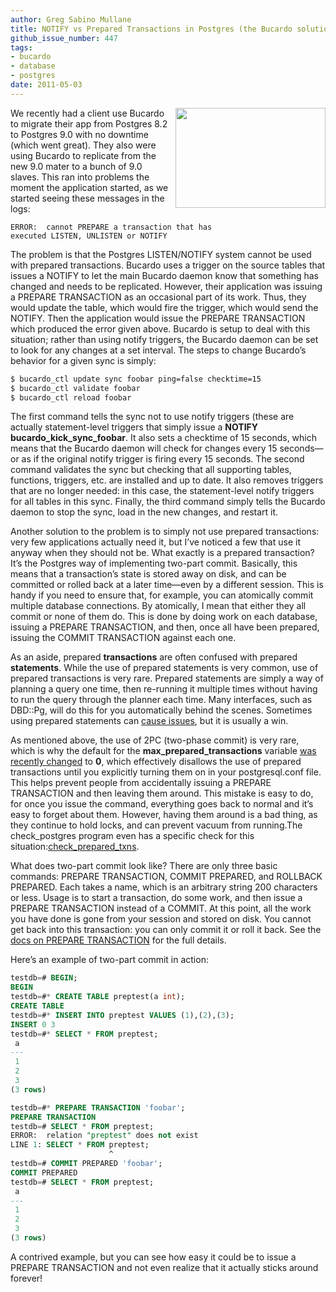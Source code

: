 ```yaml
---
author: Greg Sabino Mullane
title: NOTIFY vs Prepared Transactions in Postgres (the Bucardo solution)
github_issue_number: 447
tags:
- bucardo
- database
- postgres
date: 2011-05-03
---
```




<a href="/blog/2011/05/notify-vs-prepared-transactions-in/image-0-big.jpeg" onblur="try {parent.deselectBloggerImageGracefully();} catch(e) {}"><img alt="" border="0" id="BLOGGER_PHOTO_ID_5602612861890245794" src="/blog/2011/05/notify-vs-prepared-transactions-in/image-0.jpeg" style="float:right; margin:0 0 10px 10px;cursor:pointer; cursor:hand;width: 240px; height: 160px;"/></a>

We recently had a client use Bucardo to migrate their app from Postgres 8.2 to Postgres 9.0 with no downtime (which went great). They also were using Bucardo to replicate from the new 9.0 mater to a bunch of 9.0 slaves. This ran into problems the moment the application started, as we started seeing these messages in the logs:

```
ERROR:  cannot PREPARE a transaction that has 
executed LISTEN, UNLISTEN or NOTIFY
```

The problem is that the Postgres LISTEN/NOTIFY system cannot be used with prepared transactions. Bucardo uses a trigger on the source tables that issues a NOTIFY to let the main Bucardo daemon know that something has changed and needs to be replicated. However, their application was issuing a PREPARE TRANSACTION as an occasional part of its work. Thus, they would update the table, which would fire the trigger, which would send the NOTIFY. Then the application would issue the PREPARE TRANSACTION which produced the error given above. Bucardo is setup to deal with this situation; rather than using notify triggers, the Bucardo daemon can be set to look for any changes at a set interval. The steps to change Bucardo’s behavior for a given sync is simply:

```bash
$ bucardo_ctl update sync foobar ping=false checktime=15
$ bucardo_ctl validate foobar
$ bucardo_ctl reload foobar
```

The first command tells the sync not to use notify triggers (these are actually statement-level triggers that simply issue a **NOTIFY bucardo_kick_sync_foobar**. It also sets a checktime of 15 seconds, which means that the Bucardo daemon will check for changes every 15 seconds—​or as if the original notify trigger is firing every 15 seconds. The second command validates the sync but checking that all supporting tables, functions, triggers, etc. are installed and up to date. It also removes triggers that are no longer needed: in this case, the statement-level notify triggers for all tables in this sync. Finally, the third command simply tells the Bucardo daemon to stop the sync, load in the new changes, and restart it.

Another solution to the problem is to simply not use prepared transactions: very few applications actually need it, but I’ve noticed a few that use it anyway when they should not be. What exactly is a prepared transaction? It’s the Postgres way of implementing two-part commit. Basically, this means that a transaction’s state is stored away on disk, and can be committed or rolled back at a later time—​even by a different session. This is handy if you need to ensure that, for example, you can atomically commit multiple database connections. By atomically, I mean that either they all commit or none of them do. This is done by doing work on each database, issuing a PREPARE TRANSACTION, and then, once all have been prepared, issuing the COMMIT TRANSACTION against each one.

As an aside, prepared **transactions** are often confused with prepared **statements**. While the use of prepared statements is very common, use of prepared transactions is very rare. Prepared statements are simply a way of planning a query one time, then re-running it multiple times without having to run the query through the planner each time. Many interfaces, such as DBD::Pg, will do this for you automatically behind the scenes. Sometimes using prepared statements can [cause issues](/blog/2009/08/debugging-prepared-statements/), but it is usually a win.

As mentioned above, the use of 2PC (two-phase commit) is very rare, which is why the default for the **max_prepared_transactions** variable [was recently changed](https://www.postgresql.org/message-id/7105.1240422511@sss.pgh.pa.us) to **0**, which effectively disallows the use of prepared transactions until you explicitly turning them on in your postgresql.conf file. This helps prevent people from accidentally issuing a PREPARE TRANSACTION and then leaving them around. This mistake is easy to do, for once you issue the command, everything goes back to normal and it’s easy to forget about them. However, having them around is a bad thing, as they continue to hold locks, and can prevent vacuum from running.The check_postgres program even has a specific check for this situation:[check_prepared_txns](https://bucardo.org/check_postgres/check_postgres.pl.html#prepared_txns).

What does two-part commit look like? There are only three basic commands: PREPARE TRANSACTION, COMMIT PREPARED, and ROLLBACK PREPARED. Each takes a name, which is an arbitrary string 200 characters or less. Usage is to start a transaction, do some work, and then issue a PREPARE TRANSACTION instead of a COMMIT. At this point, all the work you have done is gone from your session and stored on disk. You cannot get back into this transaction: you can only commit it or roll it back. See the [docs on PREPARE TRANSACTION](https://www.postgresql.org/docs/current/static/sql-prepare-transaction.html) for the full details.

Here’s an example of two-part commit in action:

```sql
testdb=# BEGIN;
BEGIN
testdb=#* CREATE TABLE preptest(a int);
CREATE TABLE
testdb=#* INSERT INTO preptest VALUES (1),(2),(3);
INSERT 0 3
testdb=#* SELECT * FROM preptest;
 a 
---
 1
 2
 3
(3 rows)

testdb=#* PREPARE TRANSACTION 'foobar';
PREPARE TRANSACTION
testdb=# SELECT * FROM preptest;
ERROR:  relation "preptest" does not exist
LINE 1: SELECT * FROM preptest;
                      ^
testdb=# COMMIT PREPARED 'foobar';
COMMIT PREPARED
testdb=# SELECT * FROM preptest;
 a 
---
 1
 2
 3
(3 rows)
```

A contrived example, but you can see how easy it could be to issue 
a PREPARE TRANSACTION and not even realize that it actually sticks 
around forever!


